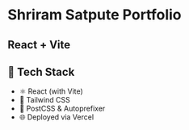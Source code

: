 # Shriram Satpute Portfolio  
## React + Vite

## 🚀 Tech Stack

- ⚛️ React (with Vite)
- 🎨 Tailwind CSS
- 🔧 PostCSS & Autoprefixer
- 🌐 Deployed via Vercel 
